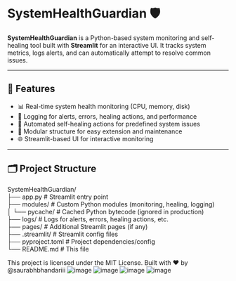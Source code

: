 # SystemHealthGuardian 🛡️

**SystemHealthGuardian** is a Python-based system monitoring and self-healing tool built with **Streamlit** for an interactive UI. It tracks system metrics, logs alerts, and can automatically attempt to resolve common issues.

---

## 🚀 Features

- 📊 Real-time system health monitoring (CPU, memory, disk)
- 📝 Logging for alerts, errors, healing actions, and performance
- 🤖 Automated self-healing actions for predefined system issues
- 🧱 Modular structure for easy extension and maintenance
- 🌐 Streamlit-based UI for interactive monitoring

---

## 🗂️ Project Structure

SystemHealthGuardian/ <br>
├── app.py # Streamlit entry point <br>
├── modules/ # Custom Python modules (monitoring, healing, logging)<br>
│ └── pycache/ # Cached Python bytecode (ignored in production)<br>
├── logs/ # Logs for alerts, errors, healing actions, etc.<br>
├── pages/ # Additional Streamlit pages (if any)<br>
├── .streamlit/ # Streamlit config files<br>
├── pyproject.toml # Project dependencies/config<br>
└── README.md # This file<br>

This project is licensed under the MIT License.
Built with ❤️ by @saurabhbhandariii
![image](https://github.com/user-attachments/assets/bfd84c56-2e44-486b-a56f-4c03a1a2c0ce)
![image](https://github.com/user-attachments/assets/3d6d298c-80ab-4567-a3f3-79f657c66873)
![image](https://github.com/user-attachments/assets/59895552-7b1e-481e-a766-48aeb649f0fe)
![image](https://github.com/user-attachments/assets/23e02cee-678a-4cec-9d97-df3707b55a34)




